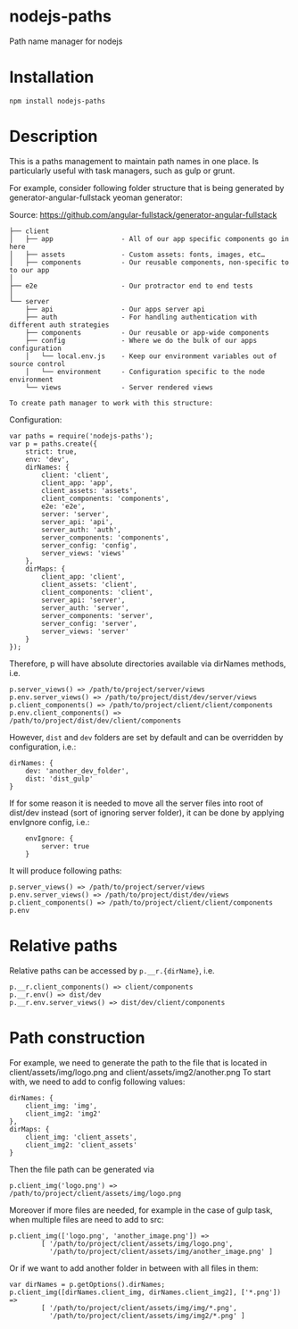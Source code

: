 # nodejs-paths
Path name manager for nodejs

# Installation

`npm install nodejs-paths`

# Description

This is a paths management to maintain path names in one place. Is particularly useful with task managers, such as gulp
or grunt.

For example, consider following folder structure that is being generated by generator-angular-fullstack yeoman generator:

Source: https://github.com/angular-fullstack/generator-angular-fullstack
```
├── client
│   ├── app                 - All of our app specific components go in here
│   ├── assets              - Custom assets: fonts, images, etc…
│   ├── components          - Our reusable components, non-specific to to our app
│
├── e2e                     - Our protractor end to end tests
│
└── server
    ├── api                 - Our apps server api
    ├── auth                - For handling authentication with different auth strategies
    ├── components          - Our reusable or app-wide components
    ├── config              - Where we do the bulk of our apps configuration
    │   └── local.env.js    - Keep our environment variables out of source control
    │   └── environment     - Configuration specific to the node environment
    └── views               - Server rendered views

To create path manager to work with this structure:
```

Configuration:

```
var paths = require('nodejs-paths');
var p = paths.create({
    strict: true,
    env: 'dev',
    dirNames: {
        client: 'client',
        client_app: 'app',
        client_assets: 'assets',
        client_components: 'components',
        e2e: 'e2e',
        server: 'server',
        server_api: 'api',
        server_auth: 'auth',
        server_components: 'components',
        server_config: 'config',
        server_views: 'views'
    },
    dirMaps: {
        client_app: 'client',
        client_assets: 'client',
        client_components: 'client',
        server_api: 'server',
        server_auth: 'server',
        server_components: 'server',
        server_config: 'server',
        server_views: 'server'
    }
});
```

Therefore, p will have absolute directories available via dirNames methods, i.e.
```
p.server_views() => /path/to/project/server/views
p.env.server_views() => /path/to/project/dist/dev/server/views
p.client_components() => /path/to/project/client/client/components
p.env.client_components() => /path/to/project/dist/dev/client/components
```
However, `dist` and `dev` folders are set by default and can be overridden by configuration, i.e.:
```
dirNames: {
    dev: 'another_dev_folder',
    dist: 'dist_gulp'
}
```

If for some reason it is needed to move all the server files into root of dist/dev instead (sort of ignoring server folder),
it can be done by applying envIgnore config, i.e.:
 
```
    envIgnore: {
        server: true
    }
```
It will produce following paths:
```
p.server_views() => /path/to/project/server/views
p.env.server_views() => /path/to/project/dist/dev/views
p.client_components() => /path/to/project/client/client/components
p.env
```

# Relative paths

Relative paths can be accessed by `p.__r.{dirName}`, i.e.

```
p.__r.client_components() => client/components
p.__r.env() => dist/dev
p.__r.env.server_views() => dist/dev/client/components
```

# Path construction

For example, we need to generate the path to the file that is located in client/assets/img/logo.png and client/assets/img2/another.png
To start with, we need to add to config following values:
```
dirNames: {
    client_img: 'img',
    client_img2: 'img2'
},
dirMaps: {
    client_img: 'client_assets',
    client_img2: 'client_assets'
}
```

Then the file path can be generated via

`p.client_img('logo.png') => /path/to/project/client/assets/img/logo.png`

Moreover if more files are needed, for example in the case of gulp task, when multiple files are need to add to src:
```
p.client_img(['logo.png', 'another_image.png']) =>
        [ '/path/to/project/client/assets/img/logo.png',
          '/path/to/project/client/assets/img/another_image.png' ]
```
Or if we want to add another folder in between with all files in them:
```
var dirNames = p.getOptions().dirNames;
p.client_img([dirNames.client_img, dirNames.client_img2], ['*.png']) =>
        [ '/path/to/project/client/assets/img/img/*.png',
          '/path/to/project/client/assets/img/img2/*.png' ]
```
